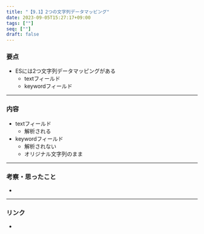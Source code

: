 ```yaml
---
title: "【9.1】2つの文字列データマッピング"
date: 2023-09-05T15:27:17+09:00
tags: [""]
seq: [""]
draft: false
---
```


### 要点
- ESには2つ文字列データマッピングがある
  - textフィールド
  - keywordフィールド


---
### 内容
- textフィールド
  - 解析される
- keywordフィールド
  - 解析されない
  - オリジナル文字列のまま 


---
### 考察・思ったこと
- 

---
### リンク
- 